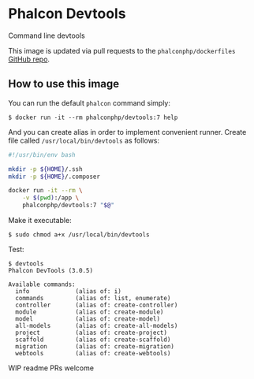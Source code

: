 # Phalcon Devtools

Command line devtools

This image is updated via pull requests to the `phalconphp/dockerfiles` [GitHub repo](https://github.com/phalcon/dockerfiles).

## How to use this image

You can run the default `phalcon` command simply:

```
$ docker run -it --rm phalconphp/devtools:7 help
```

And you can create alias in order to implement convenient runner. Create file called `/usr/local/bin/devtools` as follows:

```sh
#!/usr/bin/env bash

mkdir -p ${HOME}/.ssh
mkdir -p ${HOME}/.composer

docker run -it --rm \
    -v $(pwd):/app \
    phalconphp/devtools:7 "$@"
```

Make it executable:

```
$ sudo chmod a+x /usr/local/bin/devtools
```

Test:

```
$ devtools
Phalcon DevTools (3.0.5)

Available commands:
  info             (alias of: i)
  commands         (alias of: list, enumerate)
  controller       (alias of: create-controller)
  module           (alias of: create-module)
  model            (alias of: create-model)
  all-models       (alias of: create-all-models)
  project          (alias of: create-project)
  scaffold         (alias of: create-scaffold)
  migration        (alias of: create-migration)
  webtools         (alias of: create-webtools)
```

WIP readme PRs welcome